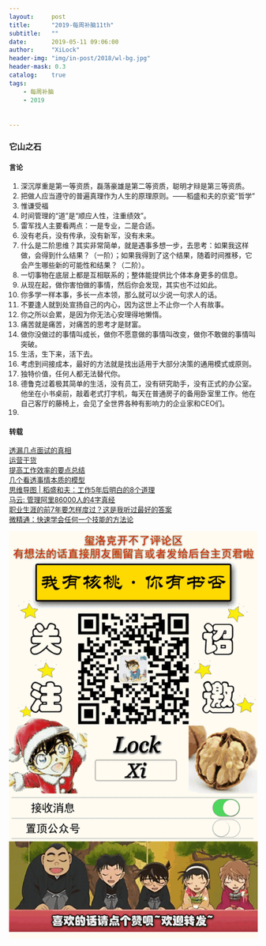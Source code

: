 ```yaml
---
layout:     post
title:      "2019-每周补脑11th"
subtitle:   ""
date:       2019-05-11 09:06:00
author:     "XiLock"
header-img: "img/in-post/2018/wl-bg.jpg"
header-mask: 0.3
catalog:    true
tags:
    - 每周补脑
    - 2019


---
```

 
### 它山之石
#### 言论
1. 深沉厚重是第一等资质，磊落豪雄是第二等资质，聪明才辩是第三等资质。
1. 把做人应当遵守的普遍真理作为人生的原理原则。——稻盛和夫的京瓷“哲学”
1. 惟谦受福
1. 时间管理的“道”是“顺应人性，注重绩效”。
1. 雷军找人主要看两点：一是专业，二是合适。
1. 没有老兵，没有传承，没有新军，没有未来。
1. 什么是二阶思维？其实非常简单，就是遇事多想一步，去思考：如果我这样做，会得到什么结果？（一阶）；如果我得到了这个结果，随着时间推移，它会产生哪些新的可能性和结果？（二阶）。
1. 一切事物在底层上都是互相联系的；整体能提供比个体本身更多的信息。
1. 从现在起，做你害怕做的事情，然后你会发现，其实也不过如此。
1. 你多学一样本事，多长一点本领，那么就可以少说一句求人的话。
1. 不要逢人就到处宣扬自己的内心，因为这世上不止你一个人有故事。
1. 你之所以会累，是因为你无法心安理得地懒惰。
1. 痛苦就是痛苦，对痛苦的思考才是财富。
1. 做你没做过的事情叫成长，做你不愿意做的事情叫改变，做你不敢做的事情叫突破。
1. 生活，生下来，活下去。
1. 考虑到间接成本，最好的方法就是找出适用于大部分决策的通用模式或原则。
1. 独特价值，任何人都无法替代你。
1. 德鲁克过着极其简单的生活，没有员工，没有研究助手，没有正式的办公室。他坐在小书桌前，敲着老式打字机，每天在普通房子的备用卧室里工作。他在自己客厅的藤椅上，会见了全世界各种有影响力的企业家和CEO们。
1. 



#### 转载
[透漏几点面试的真相](https://mp.weixin.qq.com/s?__biz=MzA4NTQwNDcyMA==&mid=2650665581&idx=1&sn=bd48e63dd4602a4eb274ef6d6ab1906a&chksm=87d12f32b0a6a6243ab8599d03a32fe7292edee24707201441b7e1dd4523202a369aef9b7b02&mpshare=1&scene=24&srcid=#rd)  
[运营干货](https://mp.weixin.qq.com/s?__biz=MzA4NDM4Nzk3MA==&mid=2653307176&idx=1&sn=43b9be3a19738964bbc16a3ec174f046&chksm=843510c5b34299d3cc643e81570f59c01d66f0e0f2f3d1cae78529709e3df46da6303da4c743&mpshare=1&scene=24&srcid=#rd)  
[提高工作效率的要点总结](https://mp.weixin.qq.com/s?__biz=MjM5NjA3OTM0MA==&mid=2655714328&idx=1&sn=c4632a33724ec1a35be63ecde192593e&chksm=bd50ef9b8a27668de35e5e0a2b58d80fab8e1821baa84db17eb60201e54d52e20adacc0f29ba&mpshare=1&scene=24&srcid=#rd)  
[几个看透事情本质的模型](https://mp.weixin.qq.com/s?__biz=MzA5NzQ2MjMxMQ==&mid=2705049594&idx=1&sn=c752d77da4e061cc623e5c11814d7b65&chksm=b46f16b283189fa4bb4388cd1aa727946c6500e95529629f0f1740a41444e47e2e66374533ec&mpshare=1&scene=24&srcid=#rd)  
[思维导图 | 稻盛和夫：工作5年后明白的8个道理](https://mp.weixin.qq.com/s?__biz=MzIxNTAzNzU0Ng==&mid=2654622097&idx=3&sn=4f750c454483dbdcad4487d174a2b197&chksm=8c509294bb271b8259a111daf0c6f0ff69dbf530c5c442b975f609cdea6d084e154d6b205135&mpshare=1&scene=24&srcid=#rd)  
[马云: 管理阿里86000人的4字真经](https://mp.weixin.qq.com/s?__biz=MzIxNTAzNzU0Ng==&mid=2654622097&idx=2&sn=e4b4f2c97fbd7ac1ec0f1d9155ae7ff3&chksm=8c509294bb271b82152d0980ba76ae9736f1f57b6869a8bf40dadcb6231f899a0d00b77828f5&mpshare=1&scene=24&srcid=#rd)  
[职业生涯的前7年要怎样度过？这是我听过最好的答案](https://mp.weixin.qq.com/s?__biz=MzI1ODA2MzYwOQ==&mid=2651921796&idx=1&sn=f188daf5388f69a3d8d38b7541906ec9&chksm=f1e85012c69fd904ae18b3e3524f166d3c7c1a2394eb0dd11afac956f767c0209c2da8f6f934&mpshare=1&scene=24&srcid=#rd)  
[微精通：快速学会任何一个技能的方法论](https://mp.weixin.qq.com/s?__biz=MjM5NjA3OTM0MA==&mid=2655714456&idx=1&sn=2419ee5437e0dbed053bf695afe14c1e&chksm=bd50ef1b8a27660dbfae6e5fdc90733abc33e93b6deb8733048b94a414964cff4cbe768780ef&mpshare=1&scene=24&srcid=#rd)  


![](/img/wc-tail.GIF)
